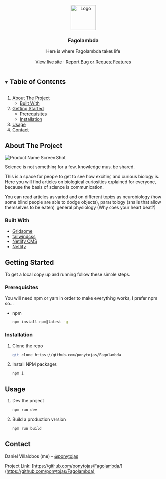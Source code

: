 
<!-- PROJECT LOGO -->
<br />
<p align="center">
  <a href="https://fagolambda.com">
    <img src="https://fagolambda.com/assets/img/fago_azul.e848cea2.png" alt="Logo" width="80" height="80">
  </a>

  <h3 align="center">Fagolambda</h3>

  <p align="center">
    Here is where Fagolambda takes life
    <br />
    <br />
    <a href="https://fagolambda.com">View live site</a>
    ·
    <a href="https://github.com/ponytojas/Fagolambda/issues">Report Bug or Request Features</a>
  </p>
</p>



<!-- TABLE OF CONTENTS -->
<details open="open">
  <summary><h2 style="display: inline-block">Table of Contents</h2></summary>
  <ol>
    <li>
      <a href="#about-the-project">About The Project</a>
      <ul>
        <li><a href="#built-with">Built With</a></li>
      </ul>
    </li>
    <li>
      <a href="#getting-started">Getting Started</a>
      <ul>
        <li><a href="#prerequisites">Prerequisites</a></li>
        <li><a href="#installation">Installation</a></li>
      </ul>
    </li>
    <li><a href="#usage">Usage</a></li>
    <li><a href="#contact">Contact</a></li>
  </ol>
</details>


## About The Project

![Product Name Screen Shot](https://ponytojas.dev/_nuxt/img/fagolambda.a1979c3.png)

Science is not something for a few, knowledge must be shared.

This is a space for people to get to see how exciting and curious biology is. Here you will find articles on biological curiosities explained for everyone, because the basis of science is communication.

You can read articles as varied and on different topics as neurobiology (how some blind people are able to dodge objects), parasitology (snails that allow themselves to be eaten), general physiology (Why does your heart beat?)


### Built With

* [Gridsome](https://gridsome.org/)
* [tailwindcss](https://tailwindcss.com/)
* [Netlify CMS](https://www.netlifycms.org/)
* [Netlify](https://www.netlify.com/)




<!-- GETTING STARTED -->
## Getting Started

To get a local copy up and running follow these simple steps.

### Prerequisites

You will need npm or yarn in order to make everything works, I prefer npm so...
* npm
  ```sh
  npm install npm@latest -g
  ```

### Installation

1. Clone the repo
   ```sh
   git clone https://github.com/ponytojas/Fagolambda
   ```
2. Install NPM packages
   ```sh
   npm i
   ```



<!-- USAGE EXAMPLES -->
## Usage
1. Dev the project
   ```sh
   npm run dev
   ```
2. Build a production version
   ```sh
   npm run build
   ```


<!-- CONTACT -->
## Contact

Daniel Villalobos (me) - [@ponytojas](https://twitter.com/Ponytojas) 

Project Link: [https://github.com/ponytojas/Fagolambda/](https://github.com/ponytojas/Fagolambda)
